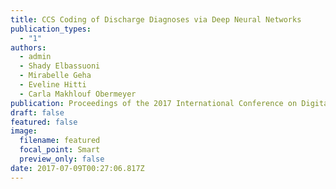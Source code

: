 ```yaml
---
title: CCS Coding of Discharge Diagnoses via Deep Neural Networks
publication_types:
  - "1"
authors:
  - admin
  - Shady Elbassuoni
  - Mirabelle Geha
  - Eveline Hitti
  - Carla Makhlouf Obermeyer
publication: Proceedings of the 2017 International Conference on Digital Health (DH 2017)
draft: false
featured: false
image:
  filename: featured
  focal_point: Smart
  preview_only: false
date: 2017-07-09T00:27:06.817Z
---
```

